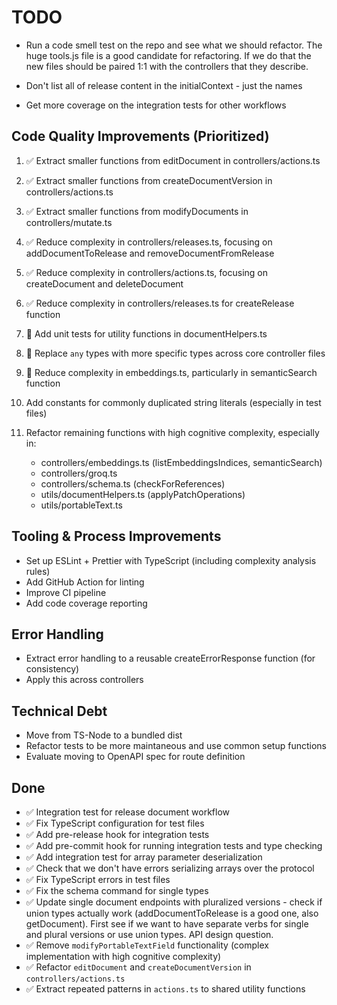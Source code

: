 # TODO

- Run a code smell test on the repo and see what we should refactor. The huge tools.js file is a good candidate for refactoring. If we do that the new files should be paired 1:1 with the controllers that they describe.

- Don't list all of release content in the initialContext - just the names
- Get more coverage on the integration tests for other workflows

## Code Quality Improvements (Prioritized)

1. ✅ Extract smaller functions from editDocument in controllers/actions.ts
2. ✅ Extract smaller functions from createDocumentVersion in controllers/actions.ts
3. ✅ Extract smaller functions from modifyDocuments in controllers/mutate.ts
4. ✅ Reduce complexity in controllers/releases.ts, focusing on addDocumentToRelease and removeDocumentFromRelease
5. ✅ Reduce complexity in controllers/actions.ts, focusing on createDocument and deleteDocument
6. ✅ Reduce complexity in controllers/releases.ts for createRelease function

7. 🔄 Add unit tests for utility functions in documentHelpers.ts
8. 🔄 Replace `any` types with more specific types across core controller files
9. 🔄 Reduce complexity in embeddings.ts, particularly in semanticSearch function

10. Add constants for commonly duplicated string literals (especially in test files)
11. Refactor remaining functions with high cognitive complexity, especially in:
    - controllers/embeddings.ts (listEmbeddingsIndices, semanticSearch)
    - controllers/groq.ts
    - controllers/schema.ts (checkForReferences)
    - utils/documentHelpers.ts (applyPatchOperations)
    - utils/portableText.ts

## Tooling & Process Improvements

- Set up ESLint + Prettier with TypeScript (including complexity analysis rules)
- Add GitHub Action for linting
- Improve CI pipeline
- Add code coverage reporting

## Error Handling

- Extract error handling to a reusable createErrorResponse function (for consistency)
- Apply this across controllers

## Technical Debt

- Move from TS-Node to a bundled dist
- Refactor tests to be more maintaneous and use common setup functions
- Evaluate moving to OpenAPI spec for route definition

## Done
- ✅ Integration test for release document workflow
- ✅ Fix TypeScript configuration for test files
- ✅ Add pre-release hook for integration tests
- ✅ Add pre-commit hook for running integration tests and type checking
- ✅ Add integration test for array parameter deserialization
- ✅ Check that we don't have errors serializing arrays over the protocol
- ✅ Fix TypeScript errors in test files
- ✅ Fix the schema command for single types
- ✅ Update single document endpoints with pluralized versions - check if union types actually work (addDocumentToRelease is a good one, also getDocument). First see if we want to have separate verbs for single and plural versions or use union types. API design question.
- ✅ Remove `modifyPortableTextField` functionality (complex implementation with high cognitive complexity)
- ✅ Refactor `editDocument` and `createDocumentVersion` in `controllers/actions.ts`
- ✅ Extract repeated patterns in `actions.ts` to shared utility functions
